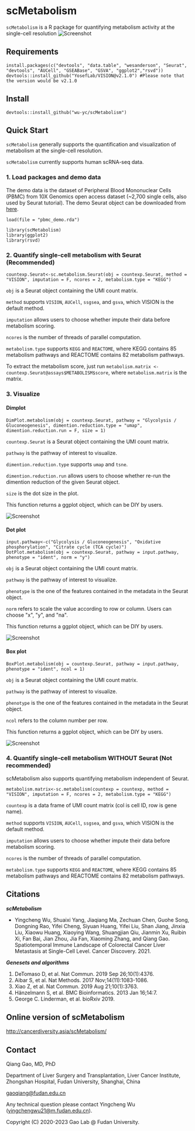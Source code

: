 # scMetabolism
`scMetabolism` is a R package for quantifying metabolism activity at the single-cell resolution
![Screenshot](https://github.com/wu-yc/scMetabolism/raw/main/logo.jpg)

## Requirements
    install.packages(c("devtools", "data.table", "wesanderson", "Seurat", "devtools", "AUCell", "GSEABase", "GSVA", "ggplot2","rsvd"))
    devtools::install_github("YosefLab/VISION@v2.1.0") #Please note that the version would be v2.1.0
    

## Install
    devtools::install_github("wu-yc/scMetabolism")

## Quick Start
`scMetabolism` generally supports the quantification and visualization of metabolism at the single-cell resolution. 

`scMetabolism` currently supports human scRNA-seq data.


### 1. Load packages and demo data
The demo data is the dataset of Peripheral Blood Mononuclear Cells (PBMC) from 10X Genomics open access dataset (~2,700 single cells, also used by Seurat tutorial). The demo Seurat object can be downloaded from [here](https://figshare.com/articles/dataset/scMetabolism_-_pbmc_demo_rda/13670038).


    load(file = "pbmc_demo.rda")
    
    library(scMetabolism)
    library(ggplot2)
    library(rsvd)


### 2. Quantify single-cell metabolism with Seurat (Recommended)
    countexp.Seurat<-sc.metabolism.Seurat(obj = countexp.Seurat, method = "VISION", imputation = F, ncores = 2, metabolism.type = "KEGG")

`obj` is a Seurat object containing the UMI count matrix. 

`method` supports `VISION`, `AUCell`, `ssgsea`, and `gsva`, which VISION is the default method.

`imputation` allows users to choose whether impute their data before metabolism scoring.

`ncores` is the number of threads of parallel computation.

`metabolism.type` supports `KEGG` and `REACTOME`, where KEGG contains 85 metabolism pathways and REACTOME contains 82 metabolism pathways.

To extract the metabolism score, just run `metabolism.matrix <- countexp.Seurat@assays$METABOLISM$score`, where `metabolism.matrix` is the matrix.

### 3. Visualize 
#### Dimplot

    DimPlot.metabolism(obj = countexp.Seurat, pathway = "Glycolysis / Gluconeogenesis", dimention.reduction.type = "umap", dimention.reduction.run = F, size = 1)

`countexp.Seurat` is a Seurat object containing the UMI count matrix. 

`pathway` is the pathway of interest to visualize. 

`dimention.reduction.type` supports `umap` and `tsne`.

`dimention.reduction.run` allows users to choose whether re-run the dimention reduction of the given Seurat object.

`size` is the dot size in the plot.

This function returns a ggplot object, which can be DIY by users.

![Screenshot](https://github.com/wu-yc/scMetabolism/raw/main/scmetab_dim.png)

#### Dot plot

    input.pathway<-c("Glycolysis / Gluconeogenesis", "Oxidative phosphorylation", "Citrate cycle (TCA cycle)")
    DotPlot.metabolism(obj = countexp.Seurat, pathway = input.pathway, phenotype = "ident", norm = "y")

`obj` is a Seurat object containing the UMI count matrix. 

`pathway` is the pathway of interest to visualize. 

`phenotype` is the one of the features contained in the metadata in the Seurat object.

`norm` refers to scale the value according to row or column. Users can choose "x", "y", and "na".

This function returns a ggplot object, which can be DIY by users.

![Screenshot](https://github.com/wu-yc/scMetabolism/raw/main/scmetab_dot.png)

#### Box plot

    BoxPlot.metabolism(obj = countexp.Seurat, pathway = input.pathway, phenotype = "ident", ncol = 1)

`obj` is a Seurat object containing the UMI count matrix. 

`pathway` is the pathway of interest to visualize. 

`phenotype` is the one of the features contained in the metadata in the Seurat object.

`ncol` refers to the column number per row.

This function returns a ggplot object, which can be DIY by users.

![Screenshot](https://github.com/wu-yc/scMetabolism/raw/main/scmetab_box.png)

### 4. Quantify single-cell metabolism WITHOUT Seurat (Not recommended)
scMetabolism also supports quantifying metabolism independent of Seurat. 

    metabolism.matrix<-sc.metabolism(countexp = countexp, method = "VISION", imputation = F, ncores = 2, metabolism.type = "KEGG")

`countexp` is a data frame of UMI count matrix (col is cell ID, row is gene name). 

`method` supports `VISION`, `AUCell`, `ssgsea`, and `gsva`, which VISION is the default method.

`imputation` allows users to choose whether impute their data before metabolism scoring.

`ncores` is the number of threads of parallel computation.

`metabolism.type` supports `KEGG` and `REACTOME`, where KEGG contains 85 metabolism pathways and REACTOME contains 82 metabolism pathways.

## Citations
**_scMetabolism_**

- Yingcheng Wu, Shuaixi Yang, Jiaqiang Ma, Zechuan Chen, Guohe Song, Dongning Rao, Yifei Cheng, Siyuan Huang, Yifei Liu, Shan Jiang, Jinxia Liu, Xiaowu Huang, Xiaoying Wang, Shuangjian Qiu, Jianmin Xu, Ruibin Xi, Fan Bai, Jian Zhou, Jia Fan, Xiaoming Zhang, and Qiang Gao. Spatiotemporal Immune Landscape of Colorectal Cancer Liver Metastasis at Single-Cell Level. Cancer Discovery. 2021.

**_Genesets and algorithms_**
1. DeTomaso D, et al. Nat Commun. 2019 Sep 26;10(1):4376.
2. Aibar S, et al. Nat Methods. 2017 Nov;14(11):1083-1086.
3. Xiao Z, et al. Nat Commun. 2019 Aug 21;10(1):3763.
4. Hänzelmann S, et al. BMC Bioinformatics. 2013 Jan 16;14:7.
5. George C. Linderman, et al. bioRxiv 2019.


## Online version of scMetabolism
http://cancerdiversity.asia/scMetabolism/


## Contact

Qiang Gao, MD, PhD

Department of Liver Surgery and Transplantation, Liver Cancer Institute, Zhongshan Hospital, Fudan University, Shanghai, China

gaoqiang@fudan.edu.cn


Any technical question please contact Yingcheng Wu (yingchengwu21@m.fudan.edu.cn).

Copyright (C) 2020-2023 Gao Lab @ Fudan University.



